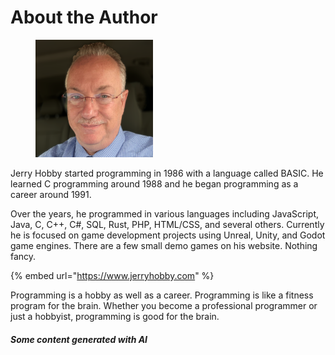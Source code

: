 # About the Author

<figure><img src=".gitbook/assets/IMG_3666 square.png" alt="" width="188"><figcaption></figcaption></figure>

Jerry Hobby started programming in 1986 with a language called BASIC.  He learned C programming around 1988 and he began programming as a career around 1991.

Over the years, he programmed in various languages including JavaScript, Java, C, C++, C#, SQL, Rust, PHP, HTML/CSS, and several others.  Currently he is focused on game development projects using Unreal, Unity, and Godot game engines.  There are a few small demo games on his website.  Nothing fancy.

{% embed url="https://www.jerryhobby.com" %}

Programming is a hobby as well as a career.  Programming is like a fitness program for the brain.  Whether you become a professional programmer or just a hobbyist, programming is good for the brain.

##### Some content generated with AI